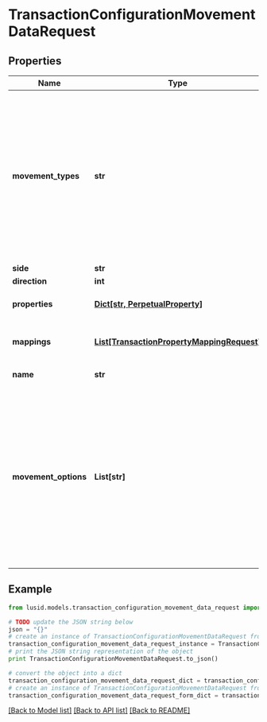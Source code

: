 # TransactionConfigurationMovementDataRequest


## Properties
Name | Type | Description | Notes
------------ | ------------- | ------------- | -------------
**movement_types** | **str** | . The available values are: Settlement, Traded, StockMovement, FutureCash, Commitment, Receivable, CashSettlement, CashForward, CashCommitment, CashReceivable, Accrual, CashAccrual, ForwardFx, CashFxForward, UnsettledCashTypes, Carry, CarryAsPnl, VariationMargin, Capital, Fee | 
**side** | **str** | The movement side | 
**direction** | **int** | The movement direction | 
**properties** | [**Dict[str, PerpetualProperty]**](PerpetualProperty.md) | The properties associated with the underlying Movement. | [optional] 
**mappings** | [**List[TransactionPropertyMappingRequest]**](TransactionPropertyMappingRequest.md) | This allows you to map a transaction property to a property on the underlying holding. | [optional] 
**name** | **str** | The movement name (optional) | [optional] 
**movement_options** | **List[str]** | Allows extra specifications for the movement. The options currently available are &#39;DirectAdjustment&#39; and &#39;IncludesTradedInterest&#39;. A movement type of &#39;StockMovement&#39; with an option of &#39;DirectAdjusment&#39; will allow you to adjust the units of a holding without affecting its cost base. You will, therefore, be able to reflect the impact of a stock split by loading a Transaction. | [optional] 

## Example

```python
from lusid.models.transaction_configuration_movement_data_request import TransactionConfigurationMovementDataRequest

# TODO update the JSON string below
json = "{}"
# create an instance of TransactionConfigurationMovementDataRequest from a JSON string
transaction_configuration_movement_data_request_instance = TransactionConfigurationMovementDataRequest.from_json(json)
# print the JSON string representation of the object
print TransactionConfigurationMovementDataRequest.to_json()

# convert the object into a dict
transaction_configuration_movement_data_request_dict = transaction_configuration_movement_data_request_instance.to_dict()
# create an instance of TransactionConfigurationMovementDataRequest from a dict
transaction_configuration_movement_data_request_form_dict = transaction_configuration_movement_data_request.from_dict(transaction_configuration_movement_data_request_dict)
```
[[Back to Model list]](../README.md#documentation-for-models) [[Back to API list]](../README.md#documentation-for-api-endpoints) [[Back to README]](../README.md)


